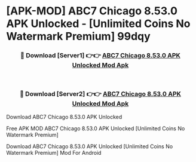 # [APK-MOD] ABC7 Chicago 8.53.0 APK Unlocked - [Unlimited Coins No Watermark Premium] 99dqy



<div align="center">
<h3>🔴 Download [Server1] 👉👉 <a href="https://momento.my/?title=ABC7_Chicago_8.53.0_APK_Unlocked">ABC7 Chicago 8.53.0 APK Unlocked Mod Apk</a></h3><br>

<h3>🔴 Download [Server2] 👉👉 <a href="https://momento.my/?title=ABC7_Chicago_8.53.0_APK_Unlocked">ABC7 Chicago 8.53.0 APK Unlocked Mod Apk</a></h3>
</div>



Download ABC7 Chicago 8.53.0 APK Unlocked 

Free APK MOD ABC7 Chicago 8.53.0 APK Unlocked [Unlimited Coins No Watermark Premium]

Download ABC7 Chicago 8.53.0 APK Unlocked [Unlimited Coins No Watermark Premium] Mod For Android

